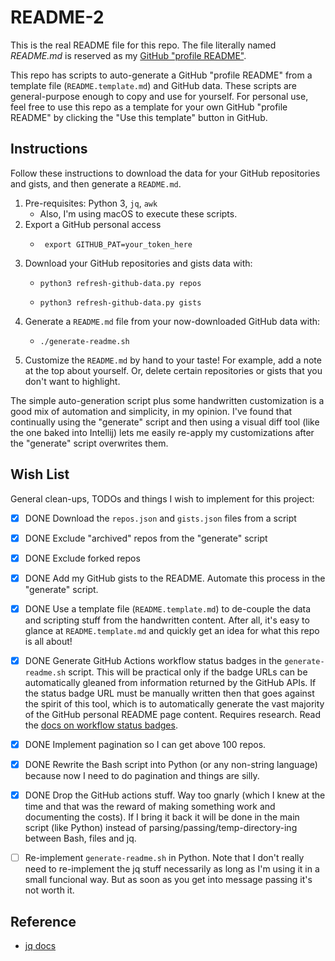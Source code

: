 # README-2

This is the real README file for this repo. The file literally named _README.md_ is reserved as my
[GitHub "profile README"](https://docs.github.com/en/free-pro-team@latest/github/setting-up-and-managing-your-github-profile/managing-your-profile-readme).

This repo has scripts to auto-generate a GitHub "profile README" from a template file (`README.template.md`) and GitHub
data. These scripts are general-purpose enough to copy and use for yourself. For personal use, feel free to use this
repo as a template for your own GitHub "profile README" by clicking the "Use this template" button in GitHub.


## Instructions

Follow these instructions to download the data for your GitHub repositories and gists, and then generate a `README.md`.


1. Pre-requisites: Python 3, `jq`, `awk`
    * Also, I'm using macOS to execute these scripts.
2. Export a GitHub personal access
    * ```text
       export GITHUB_PAT=your_token_here
      ```
3. Download your GitHub repositories and gists data with:
    * ```shell
      python3 refresh-github-data.py repos
      ```
    * ```shell
      python3 refresh-github-data.py gists
      ```
4. Generate a `README.md` file from your now-downloaded GitHub data with:
    * ```shell
      ./generate-readme.sh
      ```
5. Customize the `README.md` by hand to your taste! For example, add a note at the top about yourself. Or, delete
   certain repositories or gists that you don't want to highlight. 

The simple auto-generation script plus some handwritten customization is a good mix of automation and simplicity, in my 
opinion. I've found that continually using the "generate" script and then using a visual diff tool (like the one baked
into Intellij) lets me easily re-apply my customizations after the "generate" script overwrites them.


## Wish List

General clean-ups, TODOs and things I wish to implement for this project:

* [x] DONE Download the `repos.json` and `gists.json` files from a script
* [x] DONE Exclude "archived" repos from the "generate" script
* [x] DONE Exclude forked repos
* [x] DONE Add my GitHub gists to the README. Automate this process in the "generate" script.
* [x] DONE Use a template file (`README.template.md`) to de-couple the data and scripting stuff from the handwritten
  content. After all, it's easy to glance at `README.template.md` and quickly get an idea for what this repo is all
  about!
* [x] DONE Generate GitHub Actions workflow status badges in the `generate-readme.sh` script. This will be practical only if the
  badge URLs can be automatically gleaned from information returned by the GitHub APIs. If the status badge URL must be
  manually written then that goes against the spirit of this tool, which is to automatically generate the vast majority
  of the GitHub personal README page content. Requires research. Read the [docs on workflow status badges](https://docs.github.com/en/actions/managing-workflow-runs/adding-a-workflow-status-badge).
* [x] DONE Implement pagination so I can get above 100 repos.
* [x] DONE Rewrite the Bash script into Python (or any non-string language) because now I need to do pagination and things
  are silly.
* [x] DONE Drop the GitHub actions stuff. Way too gnarly (which I knew at the time and that was the reward of making
  something work and documenting the costs). If I bring it back it will be done in the main script (like Python)
  instead of parsing/passing/temp-directory-ing between Bash, files and jq.
* [ ] Re-implement `generate-readme.sh` in Python. Note that I don't really need to re-implement the jq stuff necessarily
  as long as I'm using it in a small funcional way. But as soon as you get into message passing it's not worth it.


## Reference

* [jq docs](https://stedolan.github.io/jq/manual/)
